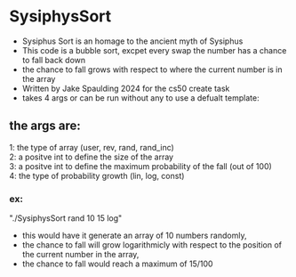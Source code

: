 # SysiphysSort
- Sysiphus Sort is an homage to the ancient myth of Sysiphus<br>
- This code is a bubble sort, excpet every swap the number has a chance to fall back down<br>
- the chance to fall grows with respect to where the current number is in the array
- Written by Jake Spaulding 2024 for the cs50 create task
- takes 4 args or can be run without any to use a defualt template:
## the args are:
  1: the type of array (user, rev, rand, rand_inc)<br>
  2: a positve int to define the size of the array <br>
  3: a positve int to define the maximum probability of the fall (out of 100)<br>
  4: the type of probability growth (lin, log, const)<br>

### ex: 
"./SysiphysSort rand 10 15 log"
- this would have it generate an array of 10 numbers randomly,
- the chance to fall will grow logarithmicly with respect to the position of the current number in the array, 
- the chance to fall would reach a maximum of 15/100
